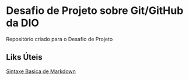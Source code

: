 # Desafio de Projeto sobre Git/GitHub da DIO
Repositório criado para o Desafio de Projeto

## Liks Úteis
[Sintaxe Basica de Markdown](https://www.markdownguide.org/basic-syntax/)
